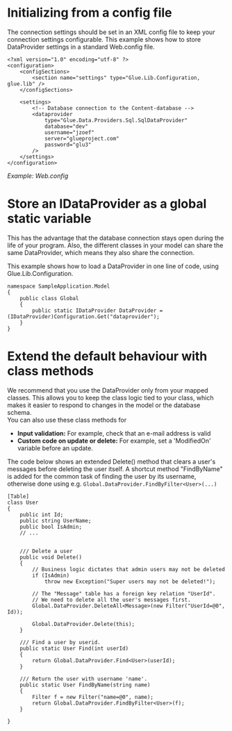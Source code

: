 # Initializing from a config file #

The connection settings should be set in an XML config file to keep your connection settings configurable. This example shows how to store DataProvider settings in a standard Web.config file.

```
<?xml version="1.0" encoding="utf-8" ?>
<configuration>
    <configSections>
        <section name="settings" type="Glue.Lib.Configuration, glue.lib" />
    </configSections>

    <settings>	
        <!-- Database connection to the Content-database -->
        <dataprovider
            type="Glue.Data.Providers.Sql.SqlDataProvider"
            database="dev"
            username="jzoef"
            server="glueproject.com"
            password="glu3"
        />
    </settings>
</configuration>
```
_Example: Web.config_

# Store an IDataProvider as a global static variable #

This has the advantage that the database connection stays open during the life of your program. Also, the different classes in your model can share the same DataProvider, which means they also share the connection.

This example shows how to load a DataProvider in one line of code, using Glue.Lib.Configuration.

```
namespace SampleApplication.Model
{
    public class Global
    {
        public static IDataProvider DataProvider = (IDataProvider)Configuration.Get("dataprovider");
    }
}
```

# Extend the default behaviour with class methods #

We recommend that you use the DataProvider only from your mapped classes. This allows you to keep the class logic tied to your class, which makes it easier to respond to changes in the model or the database schema.<br />
You can also use these class methods for
  * **Input validation:** For example, check that an e-mail address is valid
  * **Custom code on update or delete:** For example, set a 'ModifiedOn' variable before an update.

The code below shows an extended Delete() method that clears a user's messages before deleting the user itself. A shortcut method "FindByName" is added for the common task of finding the user by its username, otherwise done using e.g. `Global.DataProvider.FindByFilter<User>(...)`

```
[Table]
class User
{
    public int Id;
    public string UserName;
    public bool IsAdmin;
    // ...


    /// Delete a user
    public void Delete()
    {
        // Business logic dictates that admin users may not be deleted
        if (IsAdmin)
            throw new Exception("Super users may not be deleted!");

        // The "Message" table has a foreign key relation "UserId".
        // We need to delete all the user's messages first.
        Global.DataProvider.DeleteAll<Message>(new Filter("UserId=@0", Id));

        Global.DataProvider.Delete(this);
    }

    /// Find a user by userid.
    public static User Find(int userId)
    {
        return Global.DataProvider.Find<User>(userId);
    }

    /// Return the user with username 'name'.
    public static User FindByName(string name)
    {
        Filter f = new Filter("name=@0", name);
        return Global.DataProvider.FindByFilter<User>(f);
    }

}
```